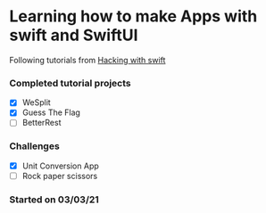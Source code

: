 # Learning how to make Apps with swift and SwiftUI
Following tutorials from [Hacking with swift](hackingwithswift.com)

### Completed tutorial projects

- [x] WeSplit
- [x] Guess The Flag
- [ ] BetterRest

### Challenges

- [x] Unit Conversion App
- [ ] Rock paper scissors

### Started on 03/03/21
